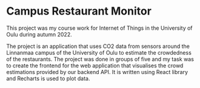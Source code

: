 # Campus Restaurant Monitor

This project was my course work for Internet of Things in the University of Oulu during autumn 2022.

The project is an application that uses CO2 data from sensors around the Linnanmaa campus of the University of Oulu to estimate the crowdedness of the restaurants.
The project was done in groups of five and my task was to create the frontend for the web application that visualises the crowd estimations provided by our backend API.
It is written using React library and Recharts is used to plot data.
